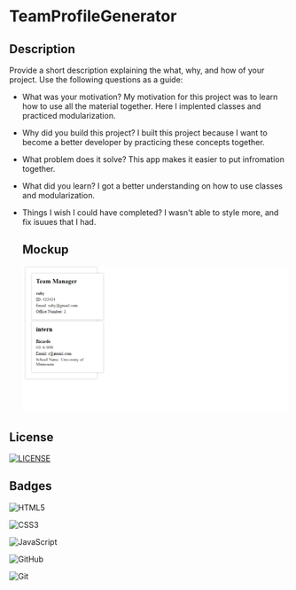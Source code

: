 # TeamProfileGenerator
## Description

Provide a short description explaining the what, why, and how of your project. Use the following questions as a guide:

- What was your motivation? My motivation for this project was to learn how to use all the material together. Here I implented classes and practiced modularization. 
- Why did you build this project? I built this project because I want to become a better developer by practicing these concepts together.
- What problem does it solve? This app makes it easier to put infromation together. 
- What did you learn? I got a better understanding on how to use classes and modularization.
 - Things I wish I could have completed? I wasn't able to style more, and fix isuues that I had. 

   ## Mockup
    ![](Develop/dist/img/profilegenerator.png)
    
   



## License

[![LICENSE](https://img.shields.io/badge/License-MIT-yellow.svg)](LICENSE)




## Badges


![HTML5](https://img.shields.io/badge/html5-%23E34F26.svg?style=for-the-badge&logo=html5&logoColor=white)

![CSS3](https://img.shields.io/badge/css3-%231572B6.svg?style=for-the-badge&logo=css3&logoColor=white)

![JavaScript](https://img.shields.io/badge/javascript-%23323330.svg?style=for-the-badge&logo=javascript&logoColor=%23F7DF1E)

![GitHub](https://img.shields.io/badge/github-%23121011.svg?style=for-the-badge&logo=github&logoColor=white)

![Git](https://img.shields.io/badge/git-%23F05033.svg?style=for-the-badge&logo=git&logoColor=white)


